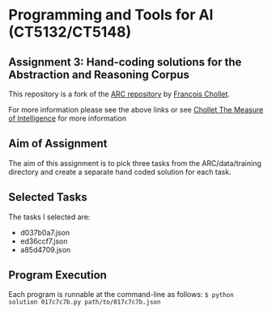 # Programming and Tools for AI (CT5132/CT5148)

## Assignment 3: Hand-coding solutions for the Abstraction and Reasoning Corpus

This repository is a fork of the [ARC repository](https://github.com/fchollet/ARC/) by [François Chollet](https://github.com/fchollet).

For more information please see the above links or see  [Chollet The Measure of Intelligence](https://arxiv.org/abs/1911.01547) for more information

## Aim of Assignment

The aim of this assignment is to pick three tasks from the ARC/data/training directory and create a separate hand coded solution for each task.

## Selected Tasks

The tasks I selected are:

* d037b0a7.json
* ed36ccf7.json
* a85d4709.json

## Program Execution

Each program is runnable at the command-line as follows: 
```$ python solution 017c7c7b.py path/to/017c7c7b.json```